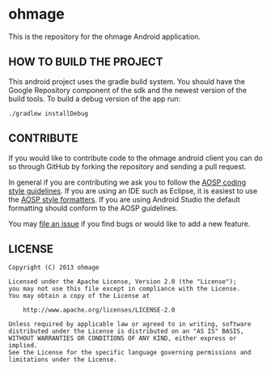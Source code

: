 ohmage
======

This is the repository for the ohmage Android application.

HOW TO BUILD THE PROJECT
------------------------

This android project uses the gradle build system. You should have the Google Repository component
of the sdk and the newest version of the build tools. To build a debug version of the app run:

    ./gradlew installDebug

CONTRIBUTE
----------

If you would like to contribute code to the ohmage android client you can do so through
GitHub by forking the repository and sending a pull request.

In general if you are contributing we ask you to follow the
[AOSP coding style guidelines](http://source.android.com/source/code-style.html).
If you are using an IDE such as Eclipse, it is easiest to use the
[AOSP style formatters](http://source.android.com/source/using-eclipse.html#eclipse-formatting). If
you are using Android Studio the default formatting should conform to the AOSP guidelines.

You may [file an issue](https://github.com/ohmage/android/issues/new) if you find bugs or would
like to add a new feature.

LICENSE
-------

    Copyright (C) 2013 ohmage

    Licensed under the Apache License, Version 2.0 (the "License");
    you may not use this file except in compliance with the License.
    You may obtain a copy of the License at

        http://www.apache.org/licenses/LICENSE-2.0

    Unless required by applicable law or agreed to in writing, software
    distributed under the License is distributed on an "AS IS" BASIS,
    WITHOUT WARRANTIES OR CONDITIONS OF ANY KIND, either express or implied.
    See the License for the specific language governing permissions and
    limitations under the License.

